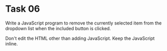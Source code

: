 # Task 06

Write a JavaScript program to remove the currently selected item from the dropdown list when the included button is clicked.

Don't edit the HTML other than adding JavaScript.
Keep the JavaScript inline.